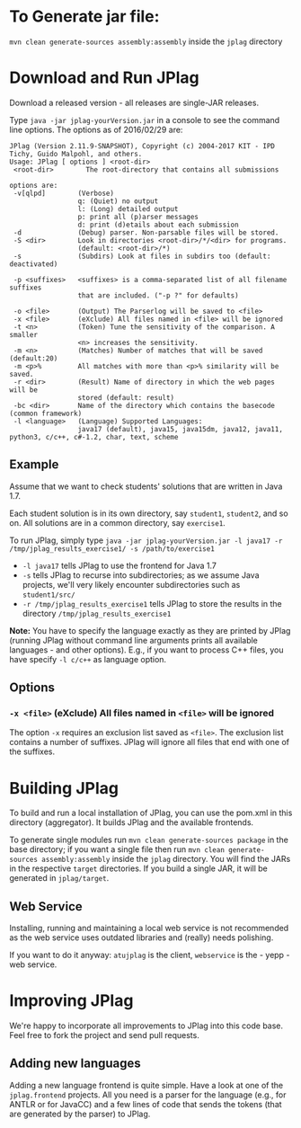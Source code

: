 # To Generate jar file:
`mvn clean generate-sources assembly:assembly` inside the `jplag` directory


 


# Download and Run JPlag
Download a released version - all releases are single-JAR releases.

Type `java -jar jplag-yourVersion.jar` in a console to see the command line options.
The options as of 2016/02/29 are:

```
JPlag (Version 2.11.9-SNAPSHOT), Copyright (c) 2004-2017 KIT - IPD Tichy, Guido Malpohl, and others.
Usage: JPlag [ options ] <root-dir>
 <root-dir>        The root-directory that contains all submissions

options are:
 -v[qlpd]        (Verbose)
                 q: (Quiet) no output
                 l: (Long) detailed output
                 p: print all (p)arser messages
                 d: print (d)etails about each submission
 -d              (Debug) parser. Non-parsable files will be stored.
 -S <dir>        Look in directories <root-dir>/*/<dir> for programs.
                 (default: <root-dir>/*)
 -s              (Subdirs) Look at files in subdirs too (default: deactivated)

 -p <suffixes>   <suffixes> is a comma-separated list of all filename suffixes
                 that are included. ("-p ?" for defaults)

 -o <file>       (Output) The Parserlog will be saved to <file>
 -x <file>       (eXclude) All files named in <file> will be ignored
 -t <n>          (Token) Tune the sensitivity of the comparison. A smaller
                 <n> increases the sensitivity.
 -m <n>          (Matches) Number of matches that will be saved (default:20)
 -m <p>%         All matches with more than <p>% similarity will be saved.
 -r <dir>        (Result) Name of directory in which the web pages will be
                 stored (default: result)
 -bc <dir>       Name of the directory which contains the basecode (common framework)
 -l <language>   (Language) Supported Languages:
                 java17 (default), java15, java15dm, java12, java11, python3, c/c++, c#-1.2, char, text, scheme
```

## Example
Assume that we want to check students' solutions that are written in Java 1.7.

Each student solution is in its own directory, say `student1`, `student2`, and so on.
All solutions are in a common directory, say `exercise1`.

To run JPlag, simply type `java -jar jplag-yourVersion.jar -l java17 -r /tmp/jplag_results_exercise1/ -s /path/to/exercise1`

- `-l java17` tells JPlag to use the frontend for Java 1.7
- `-s` tells JPlag to recurse into subdirectories; as we assume Java projects, we'll very likely encounter subdirectories such as `student1/src/`
- `-r /tmp/jplag_results_exercise1` tells JPlag to store the results in the directory `/tmp/jplag_results_exercise1`

**Note:** You have to specify the language exactly as they are printed by JPlag (running JPlag without command line arguments prints all available languages - and other options).
E.g., if you want to process C++ files, you have specify `-l c/c++` as language option.

## Options
### `-x <file>`   (eXclude) All files named in `<file>` will be ignored
The option `-x` requires an exclusion list saved as `<file>`.
The exclusion list contains a  number of suffixes.
JPlag will ignore all files that end with one of the suffixes.


# Building JPlag
To build and run a local installation of JPlag, you can use the pom.xml in this directory (aggregator). It builds JPlag and the available frontends. 

To generate single modules run `mvn clean generate-sources package` in the base directory; if you want a single file then run `mvn clean generate-sources assembly:assembly` inside the `jplag` directory. You will find the JARs in the respective `target` directories. If you build a single JAR, it will be generated in `jplag/target`.

## Web Service
Installing, running and maintaining a local web service is not recommended as the web service uses outdated libraries and (really) needs polishing.

If you want to do it anyway: `atujplag` is the client, `webservice` is the - yepp - web service.

# Improving JPlag
We're happy to incorporate all improvements to JPlag into this code base. Feel free to fork the project and send pull requests.

## Adding new languages
Adding a new language frontend is quite simple. Have a look at one of the `jplag.frontend` projects. All you need is a parser for the language (e.g., for ANTLR or for JavaCC) and a few lines of code that sends the tokens (that are generated by the parser) to JPlag.
